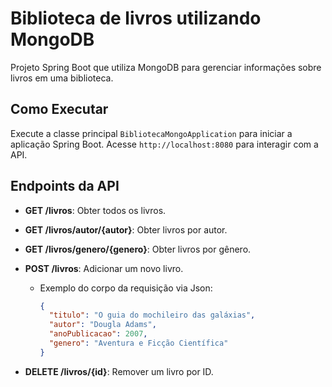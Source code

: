 # Biblioteca de livros utilizando MongoDB

Projeto Spring Boot que utiliza MongoDB para gerenciar informações sobre livros em uma biblioteca.

## Como Executar

Execute a classe principal `BibliotecaMongoApplication` para iniciar a aplicação Spring Boot. Acesse `http://localhost:8080` para interagir com a API.

## Endpoints da API

- **GET /livros**: Obter todos os livros.
- **GET /livros/autor/{autor}**: Obter livros por autor.
- **GET /livros/genero/{genero}**: Obter livros por gênero.
- **POST /livros**: Adicionar um novo livro.


  - Exemplo do corpo da requisição via Json:
    ```json
    {
      "titulo": "O guia do mochileiro das galáxias",
      "autor": "Dougla Adams",
      "anoPublicacao": 2007,
      "genero": "Aventura e Ficção Científica"
    }
    ```
- **DELETE /livros/{id}**: Remover um livro por ID.
